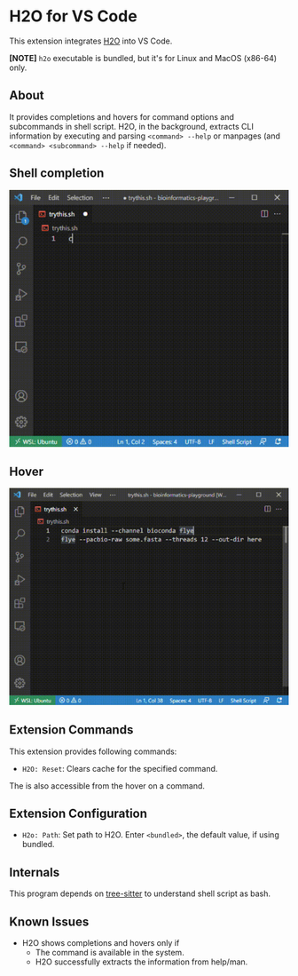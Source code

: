# H2O for VS Code

This extension integrates [H2O](https://github.com/yamaton/h2o) into VS Code.

**[NOTE]** `h2o` executable is bundled, but it's for Linux and MacOS (x86-64) only.


## About

It provides completions and hovers for command options and subcommands in shell script. H2O, in the background, extracts CLI information by executing and parsing `<command> --help` or manpages (and `<command> <subcommand> --help` if needed).

## Shell completion
![shellcomp](./images/vscode-h2o-completion.gif)

## Hover
![hover](./images/vscode-h2o-hover.gif)


## Extension Commands

This extension provides following commands:

* `H2O: Reset`: Clears cache for the specified command.

The is also accessible from the hover on a command.


## Extension Configuration

* `H2o: Path`: Set path to H2O. Enter `<bundled>`, the default value, if using bundled.


## Internals

This program depends on [tree-sitter](https://tree-sitter.github.io/tree-sitter/) to understand shell script as bash.


## Known Issues

* H2O shows completions and hovers only if
    * The command is available in the system.
    * H2O successfully extracts the information from help/man.

